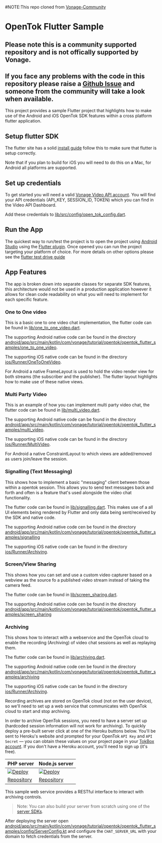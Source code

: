 #NOTE:This repo cloned from [Vonage-Community](https://github.com/Vonage-Community/sample-video-flutter-app)
 
# OpenTok Flutter Sample

## Please note this is a community supported repository and is not offically supported by Vonage. 
## If you face any problems with the code in this repository please raise a [Github Issue](https://github.com/Vonage-Community/sample-video-flutter-app/issues) and someone from the community will take a look when available.

This project provides a sample Flutter project that highlights how to make use of the Android and iOS OpenTok SDK features within a cross platform flutter application.

## Setup flutter SDK
The flutter site has a solid [install guide](https://docs.flutter.dev/get-started/install) follow this to make sure that flutter is setup correctly. 

Note that if you plan to build for iOS you will need to do this on a Mac, for Android all platforms are supported.

## Set up credentials
To get started you will need a valid [Vonage Video API account](https://tokbox.com/account/user/signup). You will find your API credentials (API_KEY, SESSION_ID, TOKEN) which you can find in the Video API Dashboard.

Add these credentials to [lib/src/config/open_tok_config.dart](https://github.com/opentok/opentok-flutter-samples/blob/main/lib/src/config/open_tok_config.dart).

## Run the App
The quickest way to run/test the project is to open the project using [Android Studio](https://developer.android.com/studio) using the [Flutter plugin](https://flutter.dev/docs/development/tools/android-studio). Once opened you can run the project targeting your platform of choice. For more details on other options please see the [flutter test drive guide](https://docs.flutter.dev/get-started/test-drive)

## App Features
The app is broken down into separate classes for separate SDK features, this architecture would not be used in a production application however it allows for clean code readability on what you will need to implement for each specific feature.

### One to One video
This is a basic one to one video chat implementation, the flutter code can be found in [lib/one_to_one_video.dart](https://github.com/opentok/opentok-flutter-samples/blob/main/lib/one_to_one_video.dart).

The supporting Android native code can be found in the directory [android/app/src/main/kotlin/com/vonage/tutorial/opentok/opentok_flutter_samples/one_to_one_video](https://github.com/opentok/opentok-flutter-samples/blob/main/android/app/src/main/kotlin/com/vonage/tutorial/opentok/opentok_flutter_samples/one_to_one_video).

The supporting iOS native code can be found in the directory [ios/Runner/OneToOneVideo](https://github.com/opentok/opentok-flutter-samples/blob/main/ios/Runner/OneToOneVideo).

For Android a native FrameLayout is used to hold the video render view for both streams (the subscriber and the publisher). The flutter layout highlights how to make use of these native views.

### Multi Party Video
This is an example of how you can implement multi party video chat, the flutter code can be found in [lib/multi_video.dart](https://github.com/opentok/opentok-flutter-samples/blob/main/lib/multi_video.dart).

The supporting Android native code can be found in the directory [android/app/src/main/kotlin/com/vonage/tutorial/opentok/opentok_flutter_samples/multi_video](https://github.com/opentok/opentok-flutter-samples/blob/main/android/app/src/main/kotlin/com/vonage/tutorial/opentok/opentok_flutter_samples/multi_video).

The supporting iOS native code can be found in the directory [ios/Runner/MultiVideo](https://github.com/opentok/opentok-flutter-samples/blob/main/ios/Runner/MultiVideo).

For Android a native ConstraintLayout to which views are added/removed as users join/leave the session.

### Signalling (Text Messaging)
This shows how to implement a basic "messaging" client between those within a opentok session. This allows you to send text messages back and forth and often is a feature that's used alongside the video chat functionality.

The flutter code can be found in [lib/signalling.dart](https://github.com/opentok/opentok-flutter-samples/blob/main/lib/signalling.dart). This makes use of a all UI elements being rendered by Flutter and only data being sent/received by the SDK and native code.

The supporting Android native code cen be found in the directory [android/app/src/main/kotlin/com/vonage/tutorial/opentok/opentok_flutter_samples/signalling](https://github.com/opentok/opentok-flutter-samples/blob/main/android/app/src/main/kotlin/com/vonage/tutorial/opentok/opentok_flutter_samples/signalling)

The supporting iOS native code can be found in the directory [ios/Runner/Archiving](https://github.com/opentok/opentok-flutter-samples/blob/main/ios/Runner/Archiving).

### Screen/View Sharing
This shows how you can set and use a custom video capturer based on a webview as the source fo a published video stream instead of taking the camera feed.

The flutter code can be found in [lib/screen_sharing.dart](https://github.com/opentok/opentok-flutter-samples/blob/main/lib/screen_sharing.dart). 

The supporting Android native code cen be found in the directory [android/app/src/main/kotlin/com/vonage/tutorial/opentok/opentok_flutter_samples/screen_sharing](https://github.com/opentok/opentok-flutter-samples/blob/main/android/app/src/main/kotlin/com/vonage/tutorial/opentok/opentok_flutter_samples/screen_sharing)

### Archiving
This shows how to interact with a webservice and the OpenTok cloud to enable the recording (Archiving) of video chat sessions as well as replaying them.

The flutter code can be found in [lib/archiving.dart](https://github.com/opentok/opentok-flutter-samples/blob/main/lib/archiving.dart). 

The supporting Android native code cen be found in the directory [android/app/src/main/kotlin/com/vonage/tutorial/opentok/opentok_flutter_samples/archiving](https://github.com/opentok/opentok-flutter-samples/blob/main/android/app/src/main/kotlin/com/vonage/tutorial/opentok/opentok_flutter_samples/archiving)

The supporting iOS native code can be found in the directory [ios/Runner/Archiving](https://github.com/opentok/opentok-flutter-samples/blob/main/ios/Runner/Archiving).

Recording archives are stored on OpenTok cloud (not on the user device), so we'll need to set up a web service that communicates with OpenTok cloud to start and stop archiving.

In order to archive OpenTok sessions, you need to have a server set up (hardcoded session information will not work for archiving). To quickly deploy a pre-built server click at one of the Heroku buttons below. You'll be sent to Heroku's website and prompted for your OpenTok `API Key` and `API Secret` — you can obtain these values on your project page in your [TokBox account](https://tokbox.com/account/user/signup). If you don't have a Heroku account, you'll need to sign up (it's free).

| PHP server  | Node.js server|
| ------------- | ------------- |
| <a href="https://heroku.com/deploy?template=https://github.com/opentok/learning-opentok-php" target="_blank"> <img src="https://www.herokucdn.com/deploy/button.png" alt="Deploy"></a>  | <a href="https://heroku.com/deploy?template=https://github.com/opentok/learning-opentok-node" target="_blank"> <img src="https://www.herokucdn.com/deploy/button.png" alt="Deploy"></a>  |
| [Repository](https://github.com/opentok/learning-opentok-php) | [Repository](https://github.com/opentok/learning-opentok-node) |

This sample web service provides a RESTful interface to interact with archiving controls.

> Note: You can also build your server from scratch using one of the [server SDKs](https://tokbox.com/developer/sdks/server/).

After deploying the server open [android/app/src/main/kotlin/com/vonage/tutorial/opentok/opentok_flutter_samples/config/ServerConfig.kt](https://github.com/opentok/opentok-flutter-samples/blob/main/android/app/src/main/kotlin/com/vonage/tutorial/opentok/opentok_flutter_samples/config/ServerConfig.kt) and configure the `CHAT_SERVER_URL` with your domain to fetch credentials from the server.

